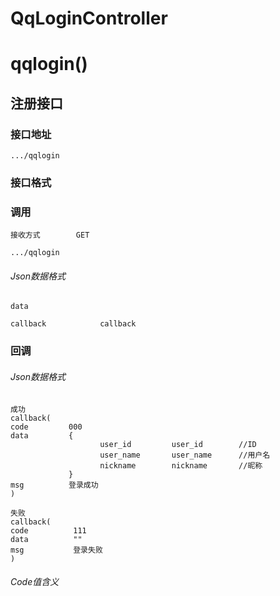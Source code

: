 # QqLoginController #
# qqlogin()
## 注册接口

### 接口地址

```
.../qqlogin
```

### 接口格式

### 调用

```
接收方式        GET
```

```
.../qqlogin
```

###### Json数据格式
```
data

callback            callback
```

### 回调
###### Json数据格式

```
成功
callback(
code         000
data         {
                    user_id         user_id        //ID
                    user_name       user_name      //用户名
                    nickname        nickname       //昵称
             }
msg          登录成功
)
```

```
失败
callback(
code          111
data          ""
msg           登录失败
)
```

###### Code值含义

```
```